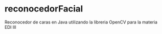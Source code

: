 # reconocedorFacial
Reconocedor de caras en Java utilizando la libreria OpenCV para la materia EDI III
